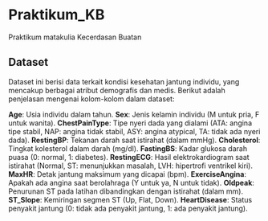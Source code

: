 # Praktikum_KB
Praktikum matakulia
Kecerdasan Buatan


## Dataset
Dataset ini berisi data terkait kondisi kesehatan jantung individu, yang mencakup berbagai atribut demografis dan medis. Berikut adalah penjelasan mengenai kolom-kolom dalam dataset:

**Age**: Usia individu dalam tahun.
**Sex**: Jenis kelamin individu (M untuk pria, F untuk wanita).
**ChestPainType**: Tipe nyeri dada yang dialami (ATA: angina tipe stabil, NAP: angina tidak stabil, ASY: angina atypical, TA: tidak ada nyeri dada).
**RestingBP**: Tekanan darah saat istirahat (dalam mmHg).
**Cholesterol**: Tingkat kolesterol dalam darah (mg/dl).
**FastingBS**: Kadar glukosa darah puasa (0: normal, 1: diabetes).
**RestingECG**: Hasil elektrokardiogram saat istirahat (Normal, ST: menunjukkan masalah, LVH: hipertrofi ventrikel kiri).
**MaxHR**: Detak jantung maksimum yang dicapai (bpm).
**ExerciseAngina**: Apakah ada angina saat berolahraga (Y untuk ya, N untuk tidak).
**Oldpeak**: Penurunan ST pada latihan dibandingkan dengan istirahat (dalam mm).
**ST_Slope**: Kemiringan segmen ST (Up, Flat, Down).
**HeartDisease**: Status penyakit jantung (0: tidak ada penyakit jantung, 1: ada penyakit jantung).
